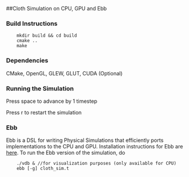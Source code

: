 ##Cloth Simulation on CPU, GPU and Ebb

### Build Instructions
```
    mkdir build && cd build
    cmake ..
    make
```

### Dependencies
CMake, OpenGL, GLEW, GLUT, CUDA (Optional)

### Running the Simulation
Press space to advance by 1 timestep

Press r to restart the simulation

### Ebb
Ebb is a DSL for writing Physical Simulations that efficiently ports implementations to the CPU and GPU. Installation instructions for Ebb are [here](https://github.com/gilbo/ebb). To run the Ebb version of the simulation, do
```
    ./vdb & //for visualization purposes (only available for CPU)
    ebb [-g] cloth_sim.t
```
